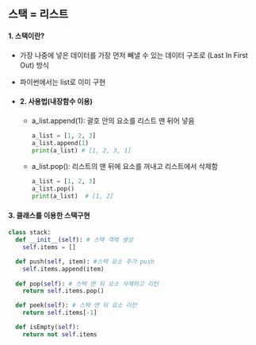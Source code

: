 ## 스택 = 리스트

#### 1. 스택이란?
  - 가장 나중에 넣은 데이터를 가장 먼저 빼낼 수 있는 데이터 구조로 (Last In First Out) 방식
  - 파이썬에서는 list로 이미 구현

- #### 2. 사용법(내장함수 이용)
  - a_list.append(1): 괄호 안의 요소를 리스트 맨 뒤어 넣음
    ```py
    a_list = [1, 2, 3]
    a_list.append(1)
    print(a_list) # [1, 2, 3, 1]
    ```
  
  - a_list.pop(): 리스트의 맨 뒤에 요소를 꺼내고 리스트에서 삭제함
    ```py
    a_list = [1, 2, 3]
    a_list.pop()
    print(a_list)  # [1, 2]
    ```

#### 3. 클래스를 이용한 스택구현
  ```py
  class stack:
    def __init__(self): # 스택 객체 생성
      self.items = []

    def push(self, item): #스택 요소 추가 push
      self.items.append(item)
    
    def pop(self): # 스택 맨 뒤 요소 삭제하고 리턴
      return self.items.pop()

    def peek(self): # 스택 맨 뒤 요소 리턴
      return self.items[-1]

    def isEmpty(self):
      return not self.items
  

  ```


